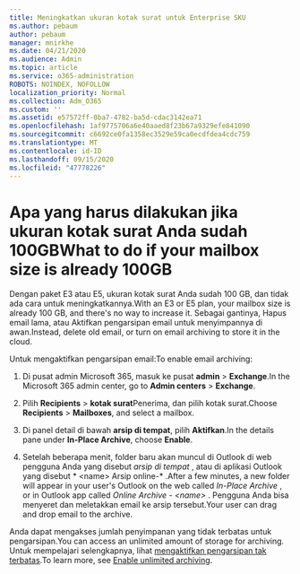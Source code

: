 ```yaml
---
title: Meningkatkan ukuran kotak surat untuk Enterprise SKU
ms.author: pebaum
author: pebaum
manager: mnirkhe
ms.date: 04/21/2020
ms.audience: Admin
ms.topic: article
ms.service: o365-administration
ROBOTS: NOINDEX, NOFOLLOW
localization_priority: Normal
ms.collection: Adm_O365
ms.custom: ''
ms.assetid: e57572ff-0ba7-4782-ba5d-cdac3142ea71
ms.openlocfilehash: 1af9775706a6e40aaed8f23b67a9329efe841090
ms.sourcegitcommit: c6692ce0fa1358ec3529e59ca0ecdfdea4cdc759
ms.translationtype: MT
ms.contentlocale: id-ID
ms.lasthandoff: 09/15/2020
ms.locfileid: "47778226"
---
```

# <a name="what-to-do-if-your-mailbox-size-is-already-100gb"></a><span data-ttu-id="d832c-102">Apa yang harus dilakukan jika ukuran kotak surat Anda sudah 100GB</span><span class="sxs-lookup"><span data-stu-id="d832c-102">What to do if your mailbox size is already 100GB</span></span>

<span data-ttu-id="d832c-103">Dengan paket E3 atau E5, ukuran kotak surat Anda sudah 100 GB, dan tidak ada cara untuk meningkatkannya.</span><span class="sxs-lookup"><span data-stu-id="d832c-103">With an E3 or E5 plan, your mailbox size is already 100 GB, and there's no way to increase it.</span></span> <span data-ttu-id="d832c-104">Sebagai gantinya, Hapus email lama, atau Aktifkan pengarsipan email untuk menyimpannya di awan.</span><span class="sxs-lookup"><span data-stu-id="d832c-104">Instead, delete old email, or turn on email archiving to store it in the cloud.</span></span> 
  
<span data-ttu-id="d832c-105">Untuk mengaktifkan pengarsipan email:</span><span class="sxs-lookup"><span data-stu-id="d832c-105">To enable email archiving:</span></span>
  
1. <span data-ttu-id="d832c-106">Di pusat admin Microsoft 365, masuk ke pusat **admin** \> **Exchange**.</span><span class="sxs-lookup"><span data-stu-id="d832c-106">In the Microsoft 365 admin center, go to **Admin centers** \> **Exchange**.</span></span> 
    
2. <span data-ttu-id="d832c-107">Pilih **Recipients** \> **kotak surat**Penerima, dan pilih kotak surat.</span><span class="sxs-lookup"><span data-stu-id="d832c-107">Choose **Recipients** \> **Mailboxes**, and select a mailbox.</span></span> 
    
3. <span data-ttu-id="d832c-108">Di panel detail di bawah **arsip di tempat**, pilih **Aktifkan**.</span><span class="sxs-lookup"><span data-stu-id="d832c-108">In the details pane under **In-Place Archive**, choose **Enable**.</span></span> 
    
4. <span data-ttu-id="d832c-109">Setelah beberapa menit, folder baru akan muncul di Outlook di web pengguna Anda yang disebut *arsip di tempat* , atau di aplikasi Outlook yang disebut \* \<name\> Arsip online-\* .</span><span class="sxs-lookup"><span data-stu-id="d832c-109">After a few minutes, a new folder will appear in your user's Outlook on the web called  *In-Place Archive*  , or in Outlook app called  *Online Archive - \<name\>*  .</span></span> <span data-ttu-id="d832c-110">Pengguna Anda bisa menyeret dan meletakkan email ke arsip tersebut.</span><span class="sxs-lookup"><span data-stu-id="d832c-110">Your user can drag and drop email to the archive.</span></span> 
    
<span data-ttu-id="d832c-111">Anda dapat mengakses jumlah penyimpanan yang tidak terbatas untuk pengarsipan.</span><span class="sxs-lookup"><span data-stu-id="d832c-111">You can access an unlimited amount of storage for archiving.</span></span> <span data-ttu-id="d832c-112">Untuk mempelajari selengkapnya, lihat [mengaktifkan pengarsipan tak terbatas](https://docs.microsoft.com/microsoft-365/compliance/enable-unlimited-archiving).</span><span class="sxs-lookup"><span data-stu-id="d832c-112">To learn more, see [Enable unlimited archiving](https://docs.microsoft.com/microsoft-365/compliance/enable-unlimited-archiving).</span></span>
  

